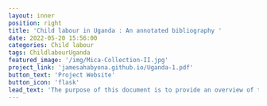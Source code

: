 ```yaml
---
layout: inner
position: right
title: 'Child labour in Uganda : An annotated bibliography '
date: 2022-05-20 15:56:00
categories: Child labour
tags: ChildlabourUganda
featured_image: '/img/Mica-Collection-II.jpg'
project_link: 'jamesahabyona.github.io/Uganda-1.pdf'
button_text: 'Project Website'
button_icon: 'flask'
lead_text: 'The purpose of this document is to provide an overview of the child labour situation in Uganda ﻿' 
---
```

